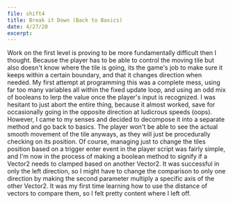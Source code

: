 ```yaml
---
file: shift4
title: Break it Down (Back to Basics)
date: 4/27/20
excerpt: 
---
```

Work on the first level is proving to be more fundamentally difficult then I thought. Because the player has to be able to control the moving tile but also doesn't know where the tile is going, its the game's job to make sure it keeps within a certain boundary, and that it changes direction when needed. My first attempt at programming this was a complete mess, using far too many variables all within the fixed update loop, and using an odd mix of booleans to lerp the value once the player's input is recognized. I was hesitant to just abort the entire thing, because it almost worked, save for occasionally going in the opposite direction at ludicrous speeds (oops). However, I came to my senses and decided to decompose it into a separate method and go back to basics. The player won't be able to see the actual smooth movement of the tile anyways, as they will just be procedurally checking on its position. Of course, managing just to change the tiles position based on a trigger enter event in the player script was fairly simple, and I'm now in the process of making a boolean method to signify if a Vector2 needs to clamped based on another Vector2. It was successful in only the left direction, so I might have to change the comparison to only one direction by making the second parameter multiply a specific axis of the other Vector2. It was my first time learning how to use the distance of vectors to compare them, so I felt pretty content where I left off.